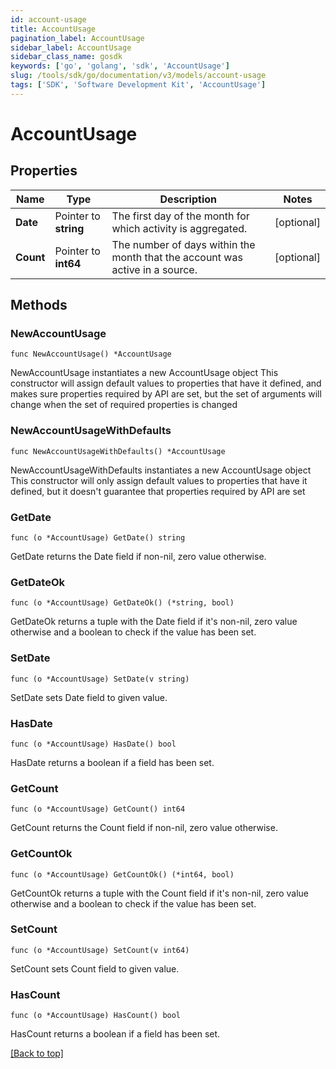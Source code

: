 ```yaml
---
id: account-usage
title: AccountUsage
pagination_label: AccountUsage
sidebar_label: AccountUsage
sidebar_class_name: gosdk
keywords: ['go', 'golang', 'sdk', 'AccountUsage'] 
slug: /tools/sdk/go/documentation/v3/models/account-usage
tags: ['SDK', 'Software Development Kit', 'AccountUsage']
---
```


# AccountUsage

## Properties

Name | Type | Description | Notes
------------ | ------------- | ------------- | -------------
**Date** | Pointer to **string** | The first day of the month for which activity is aggregated. | [optional] 
**Count** | Pointer to **int64** | The number of days within the month that the account was active in a source. | [optional] 

## Methods

### NewAccountUsage

`func NewAccountUsage() *AccountUsage`

NewAccountUsage instantiates a new AccountUsage object
This constructor will assign default values to properties that have it defined,
and makes sure properties required by API are set, but the set of arguments
will change when the set of required properties is changed

### NewAccountUsageWithDefaults

`func NewAccountUsageWithDefaults() *AccountUsage`

NewAccountUsageWithDefaults instantiates a new AccountUsage object
This constructor will only assign default values to properties that have it defined,
but it doesn't guarantee that properties required by API are set

### GetDate

`func (o *AccountUsage) GetDate() string`

GetDate returns the Date field if non-nil, zero value otherwise.

### GetDateOk

`func (o *AccountUsage) GetDateOk() (*string, bool)`

GetDateOk returns a tuple with the Date field if it's non-nil, zero value otherwise
and a boolean to check if the value has been set.

### SetDate

`func (o *AccountUsage) SetDate(v string)`

SetDate sets Date field to given value.

### HasDate

`func (o *AccountUsage) HasDate() bool`

HasDate returns a boolean if a field has been set.

### GetCount

`func (o *AccountUsage) GetCount() int64`

GetCount returns the Count field if non-nil, zero value otherwise.

### GetCountOk

`func (o *AccountUsage) GetCountOk() (*int64, bool)`

GetCountOk returns a tuple with the Count field if it's non-nil, zero value otherwise
and a boolean to check if the value has been set.

### SetCount

`func (o *AccountUsage) SetCount(v int64)`

SetCount sets Count field to given value.

### HasCount

`func (o *AccountUsage) HasCount() bool`

HasCount returns a boolean if a field has been set.


[[Back to top]](#) 


